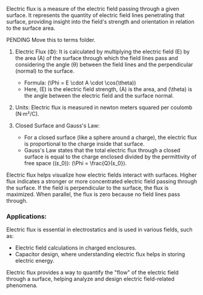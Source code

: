 Electric flux is a measure of the electric field passing through a given surface. It represents the quantity of electric field lines penetrating that surface, providing insight into the field's strength and orientation in relation to the surface area.

PENDING
Move this to terms folder.

1. Electric Flux (Φ): It is calculated by multiplying the electric field (E) by the area (A) of the surface through which the field lines pass and considering the angle (θ) between the field lines and the perpendicular (normal) to the surface.
   - Formula: \(\Phi = E \cdot A \cdot \cos(\theta)\)
   - Here, \(E\) is the electric field strength, \(A\) is the area, and \(\theta\) is the angle between the electric field and the surface normal.

2. Units: Electric flux is measured in newton meters squared per coulomb (N·m²/C).

3. Closed Surface and Gauss's Law:
   - For a closed surface (like a sphere around a charge), the electric flux is proportional to the charge inside that surface.
   - Gauss's Law states that the total electric flux through a closed surface is equal to the charge enclosed divided by the permittivity of free space \((ε_0)\): \(\Phi = \frac{Q}{ε_0}\).

Electric flux helps visualize how electric fields interact with surfaces. Higher flux indicates a stronger or more concentrated electric field passing through the surface. If the field is perpendicular to the surface, the flux is maximized. When parallel, the flux is zero because no field lines pass through.

### Applications:

Electric flux is essential in electrostatics and is used in various fields, such as:
- Electric field calculations in charged enclosures.
- Capacitor design, where understanding electric flux helps in storing electric energy.

Electric flux provides a way to quantify the "flow" of the electric field through a surface, helping analyze and design electric field-related phenomena.
